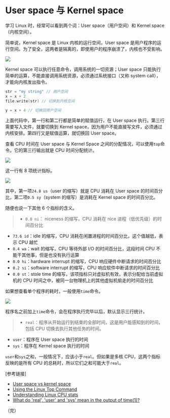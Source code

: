 # User space 与 Kernel space

学习 Linux 时，经常可以看到两个词：User space（用户空间）和 Kernel space（内核空间）。

简单说，Kernel space 是 Linux 内核的运行空间，User space 是用户程序的运行空间。为了安全，这两者是隔离的，即使用户的程序崩溃了，内核也不受影响。

![](http://www.ruanyifeng.com/blogimg/asset/2016/bg2016120201-1.png)

Kernel space 可以执行任意命令，调用系统的一切资源；User space 只能执行简单的运算，不能直接调用系统资源，必须通过系统接口（又称 system call），才能向内核发出指令。

```c
str = "my string" // 用户空间
x = x + 2
file.write(str) // 切换到内核空间

y = x + 4 // 切换回用户空间
```

上面代码中，第一行和第二行都是简单的赋值运行，在 User space 执行。第三行需要写入文件，就要切换到 Kernel space，因为用户不能直接写文件，必须通过内核安排。第四行又是赋值运算，就切换回 User space。

查看 CPU 时间在 User space 与 Kernel Space 之间的分配情况，可以使用`top`命令。它的第三行输出就是 CPU 时间分配统计。

![](http://www.ruanyifeng.com/blogimg/asset/2016/bg2016120202.jpg)

这一行有 8 项统计指标。

![](http://www.ruanyifeng.com/blogimg/asset/2016/bg2016120203.png)

其中，第一项`24.8 us`（user 的缩写）就是 CPU 消耗在 User space 的时间百分比，第二项`0.5 sy`（system 的缩写）是消耗在 Kernel space 的时间百分比。

随便也说一下其他 6 个指标的含义。

> - `0.0 ni`： niceness 的缩写，CPU 消耗在 nice 进程（低优先级）的时间百分比
- `73.6 id`：idle 的缩写，CPU 消耗在闲置进程的时间百分比，这个值越低，表示 CPU 越忙
- `0.4 wa`：wait 的缩写，CPU 等待外部 I/O 的时间百分比，这段时间 CPU 不能干其他事，但是也没有执行运算
- `0.0 hi`：hardware interrupt 的缩写，CPU 响应硬件中断请求的时间百分比
- `0.2 si`：software interrupt 的缩写，CPU 响应软件中断请求的时间百分比
- `0.0 st`：stole time 的缩写，该项指标只对虚拟机有效，表示分配给当前虚拟机的 CPU 时间之中，被同一台物理机上的其他虚拟机偷走的时间百分比

如果想查看单个程序的耗时，一般使用`time`命令。

![](http://www.ruanyifeng.com/blogimg/asset/2016/bg2016120204.jpg)

程序名之前加上`time`命令，会在程序执行完毕以后，默认显示三行统计。

> - `real`：程序从开始运行到结束的全部时间，这是用户能感知到的时间，包括 CPU 切换去执行其他任务的时间。
- `user`：程序在 User space 执行的时间
- `sys`：程序在 Kernel space 执行的时间

`user`和`sys`之和，一般情况下，应该小于`real`。但如果是多核 CPU，这两个指标反映的是所有 CPU 的总耗时，所以它们之和可能大于`real`。

[参考链接]

- [User space vs kernel space](https://drawings.jvns.ca/userspace/)
- [Using the Linux Top Command](https://www.lifewire.com/linux-top-command-2201163)
- [Understanding Linux CPU stats](http://blog.scoutapp.com/articles/2015/02/24/understanding-linuxs-cpu-stats) 
- [What do 'real', 'user' and 'sys' mean in the output of time(1)?](http://stackoverflow.com/questions/556405/what-do-real-user-and-sys-mean-in-the-output-of-time1)

（完）





